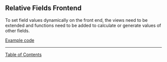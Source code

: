 ## Relative Fields Frontend

To set field values dynamically on the front end, the views need to be extended and functions need to be added to calculate or generate values of other fields.

[Example code](https://github.com/i-Sight/config_ubc_v5/pull/1)

***
[Table of Contents](../README.md)